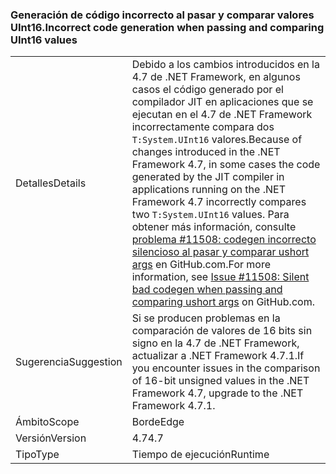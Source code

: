 ### <a name="incorrect-code-generation-when-passing-and-comparing-uint16-values"></a><span data-ttu-id="076a4-101">Generación de código incorrecto al pasar y comparar valores UInt16.</span><span class="sxs-lookup"><span data-stu-id="076a4-101">Incorrect code generation when passing and comparing UInt16 values</span></span>

|   |   |
|---|---|
|<span data-ttu-id="076a4-102">Detalles</span><span class="sxs-lookup"><span data-stu-id="076a4-102">Details</span></span>|<span data-ttu-id="076a4-103">Debido a los cambios introducidos en la 4.7 de .NET Framework, en algunos casos el código generado por el compilador JIT en aplicaciones que se ejecutan en el 4.7 de .NET Framework incorrectamente compara dos <code>T:System.UInt16</code> valores.</span><span class="sxs-lookup"><span data-stu-id="076a4-103">Because of changes introduced in the .NET Framework 4.7, in some cases the code generated by the JIT compiler in applications running on the .NET Framework 4.7 incorrectly compares two <code>T:System.UInt16</code> values.</span></span> <span data-ttu-id="076a4-104">Para obtener más información, consulte [problema #11508: codegen incorrecto silencioso al pasar y comparar ushort args](https://github.com/dotnet/coreclr/issues/11508) en GitHub.com.</span><span class="sxs-lookup"><span data-stu-id="076a4-104">For more information, see [Issue #11508: Silent bad codegen when passing and comparing ushort args](https://github.com/dotnet/coreclr/issues/11508) on GitHub.com.</span></span>|
|<span data-ttu-id="076a4-105">Sugerencia</span><span class="sxs-lookup"><span data-stu-id="076a4-105">Suggestion</span></span>|<span data-ttu-id="076a4-106">Si se producen problemas en la comparación de valores de 16 bits sin signo en la 4.7 de .NET Framework, actualizar a .NET Framework 4.7.1.</span><span class="sxs-lookup"><span data-stu-id="076a4-106">If you encounter issues in the comparison of 16-bit unsigned values in the .NET Framework 4.7, upgrade to the .NET Framework 4.7.1.</span></span>|
|<span data-ttu-id="076a4-107">Ámbito</span><span class="sxs-lookup"><span data-stu-id="076a4-107">Scope</span></span>|<span data-ttu-id="076a4-108">Borde</span><span class="sxs-lookup"><span data-stu-id="076a4-108">Edge</span></span>|
|<span data-ttu-id="076a4-109">Versión</span><span class="sxs-lookup"><span data-stu-id="076a4-109">Version</span></span>|<span data-ttu-id="076a4-110">4.7</span><span class="sxs-lookup"><span data-stu-id="076a4-110">4.7</span></span>|
|<span data-ttu-id="076a4-111">Tipo</span><span class="sxs-lookup"><span data-stu-id="076a4-111">Type</span></span>|<span data-ttu-id="076a4-112">Tiempo de ejecución</span><span class="sxs-lookup"><span data-stu-id="076a4-112">Runtime</span></span>|

